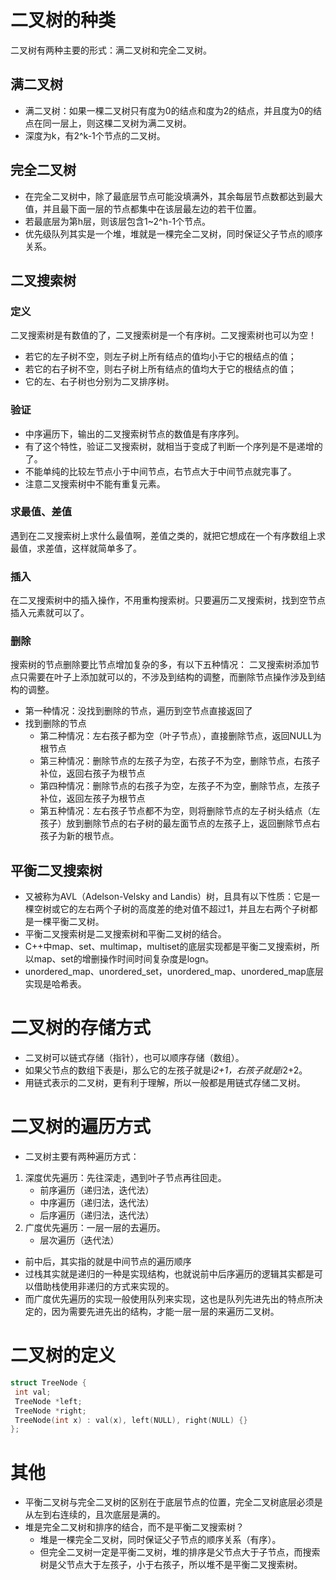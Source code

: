 # ⼆叉树的种类 
⼆叉树有两种主要的形式：满⼆叉树和完全⼆叉树。
## 满⼆叉树
- 满⼆叉树：如果⼀棵⼆叉树只有度为0的结点和度为2的结点，并且度为0的结点在同⼀层上，则这棵⼆叉树为满⼆叉树。
- 深度为k，有2^k-1个节点的⼆叉树。
## 完全⼆叉树
- 在完全⼆叉树中，除了最底层节点可能没填满外，其余每层节点数都达到最⼤值，并且最下⾯⼀层的节点都集中在该层最左边的若⼲位置。
- 若最底层为第h层，则该层包含1~2^h-1个节点。
- 优先级队列其实是⼀个堆，堆就是⼀棵完全⼆叉树，同时保证⽗⼦节点的顺序关系。
## ⼆叉搜索树
### 定义
⼆叉搜索树是有数值的了，⼆叉搜索树是⼀个有序树。⼆叉搜索树也可以为空！
- 若它的左⼦树不空，则左⼦树上所有结点的值均⼩于它的根结点的值；
- 若它的右⼦树不空，则右⼦树上所有结点的值均⼤于它的根结点的值；
- 它的左、右⼦树也分别为⼆叉排序树。
### 验证
- 中序遍历下，输出的⼆叉搜索树节点的数值是有序序列。
- 有了这个特性，验证⼆叉搜索树，就相当于变成了判断⼀个序列是不是递增的了。
- 不能单纯的⽐较左节点⼩于中间节点，右节点⼤于中间节点就完事了。
- 注意⼆叉搜索树中不能有重复元素。
### 求最值、差值
遇到在⼆叉搜索树上求什么最值啊，差值之类的，就把它想成在⼀个有序数组上求最值，求差值，这样就简单多了。
### 插入
在⼆叉搜索树中的插⼊操作，不⽤重构搜索树。只要遍历⼆叉搜索树，找到空节点插⼊元素就可以了。
### 删除
搜索树的节点删除要⽐节点增加复杂的多，有以下五种情况：
⼆叉搜索树添加节点只需要在叶⼦上添加就可以的，不涉及到结构的调整，⽽删除节点操作涉及到结构的调整。
- 第⼀种情况：没找到删除的节点，遍历到空节点直接返回了
- 找到删除的节点
  - 第⼆种情况：左右孩⼦都为空（叶⼦节点），直接删除节点，返回NULL为根节点
  - 第三种情况：删除节点的左孩⼦为空，右孩⼦不为空，删除节点，右孩⼦补位，返回右孩⼦为根节点
  - 第四种情况：删除节点的右孩⼦为空，左孩⼦不为空，删除节点，左孩⼦补位，返回左孩⼦为根节点
  - 第五种情况：左右孩⼦节点都不为空，则将删除节点的左⼦树头结点（左孩⼦）放到删除节点的右⼦树的最左⾯节点的左孩⼦上，返回删除节点右孩⼦为新的根节点。
## 平衡⼆叉搜索树
- ⼜被称为AVL（Adelson-Velsky and Landis）树，且具有以下性质：它是⼀棵空树或它的左右两个⼦树的⾼度差的绝对值不超过1，并且左右两个⼦树都是⼀棵平衡⼆叉树。
- 平衡二叉搜索树是二叉搜索树和平衡二叉树的结合。
- C++中map、set、multimap，multiset的底层实现都是平衡⼆叉搜索树，所以map、set的增删操作时间时间复杂度是logn。
- unordered_map、unordered_set，unordered_map、unordered_map底层实现是哈希表。

  
# ⼆叉树的存储⽅式
- ⼆叉树可以链式存储（指针），也可以顺序存储（数组）。
- 如果⽗节点的数组下表是i，那么它的左孩⼦就是i*2+1，右孩⼦就是i*2+2。
- ⽤链式表示的⼆叉树，更有利于理解，所以⼀般都是⽤链式存储⼆叉树。

# ⼆叉树的遍历⽅式
- ⼆叉树主要有两种遍历⽅式：
1. 深度优先遍历：先往深⾛，遇到叶⼦节点再往回⾛。
   - 前序遍历（递归法，迭代法）
   - 中序遍历（递归法，迭代法）
   - 后序遍历（递归法，迭代法）
2. ⼴度优先遍历：⼀层⼀层的去遍历。
   - 层次遍历（迭代法）

- 前中后，其实指的就是中间节点的遍历顺序
- 过栈其实就是递归的⼀种是实现结构，也就说前中后序遍历的逻辑其实都是可以借助栈使⽤⾮递归的⽅式来实现的。
- ⽽⼴度优先遍历的实现⼀般使⽤队列来实现，这也是队列先进先出的特点所决定的，因为需要先进先出的结构，才能⼀层⼀层的来遍历⼆叉树。

# ⼆叉树的定义
```c++
struct TreeNode {
 int val;
 TreeNode *left;
 TreeNode *right;
 TreeNode(int x) : val(x), left(NULL), right(NULL) {}
};
```

# 其他
- 平衡⼆叉树与完全⼆叉树的区别在于底层节点的位置，完全⼆叉树底层必须是从左到右连续的，且次底层是满的。
- 堆是完全⼆叉树和排序的结合，⽽不是平衡⼆叉搜索树？
  - 堆是⼀棵完全⼆叉树，同时保证⽗⼦节点的顺序关系（有序）。 
  - 但完全⼆叉树⼀定是平衡⼆叉树，堆的排序是⽗节点⼤于⼦节点，⽽搜索树是⽗节点⼤于左孩⼦，⼩于右孩⼦，所以堆不是平衡⼆叉搜索树。